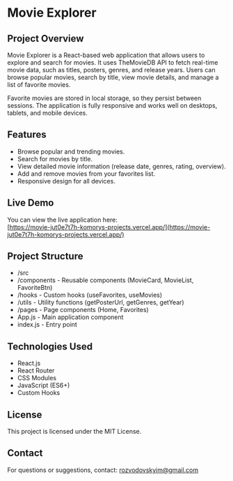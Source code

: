 # Movie Explorer

## Project Overview

Movie Explorer is a React-based web application that allows users to explore and search for movies. It uses TheMovieDB API to fetch real-time movie data, such as titles, posters, genres, and release years. Users can browse popular movies, search by title, view movie details, and manage a list of favorite movies.

Favorite movies are stored in local storage, so they persist between sessions. The application is fully responsive and works well on desktops, tablets, and mobile devices.

## Features

- Browse popular and trending movies.
- Search for movies by title.
- View detailed movie information (release date, genres, rating, overview).
- Add and remove movies from your favorites list.
- Responsive design for all devices.

## Live Demo

You can view the live application here:  
[https://movie-jut0e7t7h-komorys-projects.vercel.app/](https://movie-jut0e7t7h-komorys-projects.vercel.app/)

## Project Structure

- /src
- /components - Reusable components (MovieCard, MovieList, FavoriteBtn)
- /hooks - Custom hooks (useFavorites, useMovies)
- /utils - Utility functions (getPosterUrl, getGenres, getYear)
- /pages - Page components (Home, Favorites)
- App.js - Main application component
- index.js - Entry point

## Technologies Used

- React.js
- React Router
- CSS Modules
- JavaScript (ES6+)
- Custom Hooks

## License

This project is licensed under the MIT License.

## Contact

For questions or suggestions, contact: <rozvodovskyim@gmail.com>
